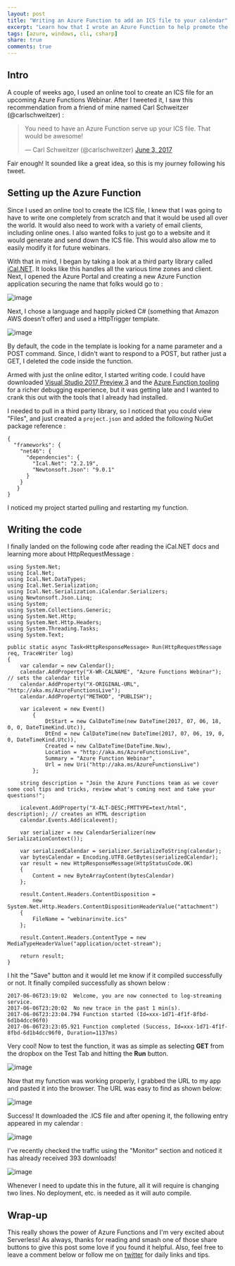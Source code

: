 ```yaml
---
layout: post
title: "Writing an Azure Function to add an ICS file to your calendar"
excerpt: "Learn how that I wrote an Azure Function to help promote the Azure Function webinar"
tags: [azure, windows, cli, csharp]
share: true
comments: true
---
```


## Intro

A couple of weeks ago, I used an online tool to create an ICS file for an upcoming Azure Functions Webinar. After I tweeted it, I saw this recommendation from a friend of mine named Carl Schweitzer (@carlschweitzer)  : 

<blockquote class="twitter-tweet" data-lang="en"><p lang="en" dir="ltr">You need to have an Azure Function serve up your ICS file. That would be awesome!</p>&mdash; Carl Schweitzer (@carlschweitzer) <a href="https://twitter.com/carlschweitzer/status/870833270912692224">June 3, 2017</a></blockquote>
<script async src="//platform.twitter.com/widgets.js" charset="utf-8"></script>

Fair enough! It sounded like a great idea, so this is my journey following his tweet. 

## Setting up the Azure Function

Since I used an online tool to create the ICS file, I knew that I was going to have to write one completely from scratch and that it would be used all over the world. It would also need to work with a variety of email clients, including online ones. I also wanted folks to just go to a website and it would generate and send down the ICS file. This would also allow  me to easily modify it for future webinars. 

With that in mind, I began by taking a look at a third party library called [iCal.NET](https://github.com/rianjs/ical.net). It looks like this handles all the various time zones and client. Next, I opened the Azure Portal and creating a new Azure Function application securing the name that folks would go to : 
 
![image](/files/azure-new-app1.png)

Next, I chose a language and happily picked C# (something that Amazon AWS doesn't offer) and used a HttpTrigger template. 

![image](/files/azure-quickstart-templates.png)

By default, the code in the template is looking for a name parameter and a POST command. Since, I didn't want to respond to a POST, but rather just a GET, I deleted the code inside the function. 

Armed with just the online editor, I started writing code. I could have downloaded [Visual Studio 2017 Preview 3](https://www.visualstudio.com/vs/preview/) and the [Azure Function tooling](https://blogs.msdn.microsoft.com/webdev/2017/05/10/azure-function-tools-for-visual-studio-2017/) for a richer debugging experience, but it was getting late and I wanted to crank this out with the tools that I already had installed. 

I needed to pull in a third party library, so I noticed that you could view "Files", and just created a `project.json` and added the following NuGet package reference : 

	{
	  "frameworks": {
	    "net46": {
	      "dependencies": {
	        "Ical.Net": "2.2.19",
	        "Newtonsoft.Json": "9.0.1"
	      }
	    }
	   }
	}

I noticed my project started pulling and restarting my function. 

## Writing the code

I finally landed on the following code after reading the iCal.NET docs and learning more about HttpRequestMessage : 

	using System.Net;
	using Ical.Net;
	using Ical.Net.DataTypes;
	using Ical.Net.Serialization;
	using Ical.Net.Serialization.iCalendar.Serializers;
	using Newtonsoft.Json.Linq;
	using System;
	using System.Collections.Generic;
	using System.Net.Http;
	using System.Net.Http.Headers;
	using System.Threading.Tasks;
	using System.Text;
	
	public static async Task<HttpResponseMessage> Run(HttpRequestMessage req, TraceWriter log)
	{
	    var calendar = new Calendar();
	    calendar.AddProperty("X-WR-CALNAME", "Azure Functions Webinar"); // sets the calendar title
	    calendar.AddProperty("X-ORIGINAL-URL", "http://aka.ms/AzureFunctionsLive");
	    calendar.AddProperty("METHOD", "PUBLISH");
	  
	    var icalevent = new Event()
	        {
	            DtStart = new CalDateTime(new DateTime(2017, 07, 06, 18, 0, 0, DateTimeKind.Utc)),
	            DtEnd = new CalDateTime(new DateTime(2017, 07, 06, 19, 0, 0, DateTimeKind.Utc)),
	            Created = new CalDateTime(DateTime.Now),
	            Location = "http://aka.ms/AzureFunctionsLive",
	            Summary = "Azure Function Webinar",
	            Url = new Uri("http://aka.ms/AzureFunctionsLive")
	        };
	
	    string description = "Join the Azure Functions team as we cover some cool tips and tricks, review what's coming next and take your questions!";
	
	    icalevent.AddProperty("X-ALT-DESC;FMTTYPE=text/html", description); // creates an HTML description
	    calendar.Events.Add(icalevent);
	
	    var serializer = new CalendarSerializer(new SerializationContext());
	
	    var serializedCalendar = serializer.SerializeToString(calendar);
	    var bytesCalendar = Encoding.UTF8.GetBytes(serializedCalendar);
	    var result = new HttpResponseMessage(HttpStatusCode.OK)
	    {
	        Content = new ByteArrayContent(bytesCalendar)
	    };
	
	    result.Content.Headers.ContentDisposition =
	        new System.Net.Http.Headers.ContentDispositionHeaderValue("attachment")
	    {
	        FileName = "webinarinvite.ics"
	    };
	
	    result.Content.Headers.ContentType = new MediaTypeHeaderValue("application/octet-stream");
	
	    return result;
	}

I hit the "Save" button and it would let me know if it compiled successfully or not. It finally compiled successfully as shown below : 

	2017-06-06T23:19:02  Welcome, you are now connected to log-streaming service.
	2017-06-06T23:20:02  No new trace in the past 1 min(s).
	2017-06-06T23:23:04.794 Function started (Id=xxx-1d71-4f1f-8fbd-6d1b4dcc96f0)
	2017-06-06T23:23:05.921 Function completed (Success, Id=xxx-1d71-4f1f-8fbd-6d1b4dcc96f0, Duration=1137ms)

Very cool! Now to test the function, it was as simple as selecting **GET** from the dropbox on the Test Tab and hitting the **Run** button. 

![image](/files/testazurefunctions.png)

Now that my function was working properly, I grabbed the URL to my app and pasted it into the browser. The URL was easy to find as shown below:  

![image](/files/azurefunctionurl.png)

Success! It downloaded the .ICS file and after opening it, the following entry appeared in my calendar : 

![image](/files/azurewebinar.png)

I've recently checked the traffic using the "Monitor" section and noticed it has already received 393 downloads! 

![image](/files/azurestatsfunction.png)

Whenever I need to update this in the future, all it will require is changing two lines. No deployment, etc. is needed as it will auto compile. 

## Wrap-up

This really shows the power of Azure Functions and I'm very excited about Serverless! As always, thanks for reading and smash one of those share buttons to give this post some love if you found it helpful. Also, feel free to leave a comment below or follow me on [twitter](http://twitter.com/mbcrump) for daily links and tips. 